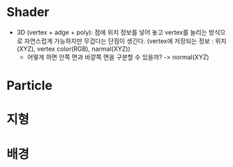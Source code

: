 # Shader
- 3D (vertex + adge + poly): 점에 위치 정보를 넣어 놓고 vertex를 늘리는 방식으로 자연스럽게 가능하지만 무겁다는 단점이 생긴다. (vertex에 저장되는 정보 : 위치(XYZ), vertex color(RGB), narmal(XYZ))
	- 어떻게 하면 안쪽 면과 바깥쪽 면을 구분할 수 있을까? -> normal(XYZ)

# Particle

# 지형

# 배경
